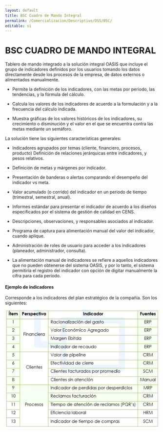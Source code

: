 ```yaml
---
layout: default
title: BSC Cuadro de Mando Integral
permalink: /Comercializacion/Descriptivo/DSS/BSC/
editable: si
---
```


# BSC CUADRO DE MANDO INTEGRAL

Tablero de mando integrado a la solución integral OASIS que incluye el grupo de indicadores definidos por los usuarios tomando los datos directamente desde los procesos de la empresa, de datos externos o alimentados manualmente.  

* Permite la definición de los indicadores, con las metas por periodo, las tendencias, y la fórmula del cálculo.  

* Calcula los valores de los indicadores de acuerdo a la formulación y a la frecuencia del cálculo indicada.  

* Muestra gráficas de los valores históricos de los indicadores, su crecimiento o disminución y el valor en el que se encuentra contra las metas mediante un semáforo.  

La solución tiene las siguientes características generales:

* Indicadores agrupados por temas (cliente, financiero, procesos, producto) Definición de relaciones jerárquicas entre indicadores, y pesos relativos.  

* Definición de metas y márgenes por indicador.  

* Presentación de banderas o alertas comparando el desempeño del indicador vs meta.  
* Valor acumulado (o corrido) del indicador en un periodo de tiempo (trimestral, semestral, anual).  

* Informes estándar para presentar el indicador de acuerdo a los diseños especificados por el sistema de gestión de calidad en CENS.  

* Descripciones, observaciones, y responsables asociados al indicador.  
* Programa de captura para alimentación manual del valor del indicador, cuando aplique.  

* Administración de roles de usuario para acceder a los indicadores (planeador, administrador, consulta).  

* La alimentación manual de indicadores se refiere a aquellos indicadores que no pueden obtenerse del sistema OASIS, y por lo tanto, el sistema permitiría el registro del indicador con opción de digitar manualmente la cifra para cada periodo.  

#### Ejemplo de indicadores

Corresponde a los indicadores del plan estratégico de la compañía. Son los siguientes:

![](bsc.png)



